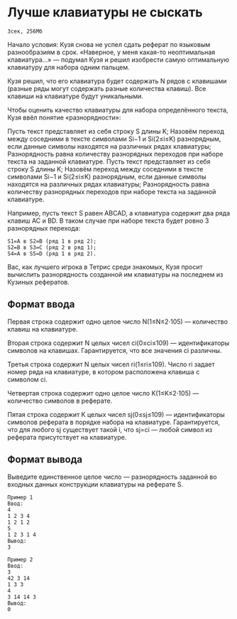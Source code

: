 # Лучше клавиатуры не сыскать
    3сек, 256Мб

Начало условия: Кузя снова не успел сдать реферат по языковым разнообразиям в срок. «Наверное, у меня какая-то неоптимальная клавиатура...» — подумал Кузя и решил изобрести самую оптимальную клавиатуру для набора одним пальцем.

Кузя решил, что его клавиатура будет содержать N рядов с клавишами (разные ряды могут содержать разные количества клавиш). Все клавиши на клавиатуре будут уникальными.

Чтобы оценить качество клавиатуры для набора определённого текста, Кузя ввёл понятие «разнорядности»:

Пусть текст представляет из себя строку S длины K;
Назовём переход между соседними в тексте символами Si−1 и Si(2≤i≤K) разнорядным, если данные символы находятся на различных рядах клавиатуры;
Разнорядность равна количеству разнорядных переходов при наборе текста на заданной клавиатуре.
Пусть текст представляет из себя строку S длины K;
Назовём переход между соседними в тексте символами Si−1 и Si(2≤i≤K) разнорядным, если данные символы находятся на различных рядах клавиатуры;
Разнорядность равна количеству разнорядных переходов при наборе текста на заданной клавиатуре.

Например, пусть текст S равен ABCAD, а клавиатура содержит два ряда клавиш AC и BD. В таком случае при наборе текста будет ровно 3 разнорядных перехода:

    S1=A в S2=B (ряд 1 в ряд 2);
    S2=B в S3=C (ряд 2 в ряд 1);
    S4=A в S5=D (ряд 1 в ряд 2).

Вас, как лучшего игрока в Тетрис среди знакомых, Кузя просит вычислить разнорядность созданной им клавиатуры на последнем из Кузиных рефератов.

## Формат ввода
Первая строка содержит одно целое число N(1≤N≤2⋅105) — количество клавиш на клавиатуре.

Вторая строка содержит N целых чисел ci(0≤ci≤109) — идентификаторы символов на клавишах. Гарантируется, что все значения ci различны.

Третья строка содержит N целых чисел ri(1≤ri≤109). Число ri задает номер ряда на клавиатуре, в котором расположена клавиша с символом ci.

Четвертая строка содержит одно целое число K(1≤K≤2⋅105) — количество символов в реферате.

Пятая строка содержит K целых чисел sj(0≤sj≤109) — идентификаторы символов реферата в порядке набора на клавиатуре. Гарантируется, что для любого sj существует такой i, что sj=ci — любой символ из реферата присутствует на клавиатуре.

## Формат вывода
Выведите единственное целое число — разнорядность заданной во входных данных конструкции клавиатуры на реферате S.

    Пример 1
    Ввод:
    4
    1 2 3 4
    1 2 1 2
    5
    1 2 3 1 4
    Вывод:
    3

    Пример 2
    Ввод:
    3
    42 3 14
    1 3 3
    4
    3 14 14 3
    Вывод:
    0
